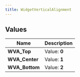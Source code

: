 ```yaml
---
title: WidgetVerticalAlignment
---
```


## Values

| Name | Description |
| ---- | ----------- |
| **WVA\_Top** | Value: **0** |
| **WVA\_Center** | Value: **1** |
| **WVA\_Bottom** | Value: **2** |

